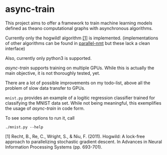 # async-train

This project aims to offer a framework to train machine learning models
 defined as theano computational graphs with asynchronous algorithms.

Currently only the hogwild! algorithm [\[1\]](#ref1) is implemented.
(implementations of other algorithms can be found in [parallel-nmt](https://github.com/valentindey/parallel-nmt)
 but these lack a clean interface)

Also, currently only python3 is supported.

*async-train* supports training on multiple GPUs. While this is actually
 the main objective, it is not thoroughly tested, yet.

There are a lot of possible improvements on my todo-list, above all the 
 problem of slow data transfer to GPUs.

`mnist.py` provides an example of a logitic regression classifier
 trained for classifying the MNIST data set. While not being meaningful, 
 this exemplifies the usage of *async-train* in code form.

To see some options to run it, call

    ./mnist.py --help


<a name="ref1">[1]</a>  Recht, B., Re, C., Wright, S., & Niu, F. (2011).
 Hogwild: A lock-free approach to parallelizing stochastic gradient descent.
 In Advances in Neural Information Processing Systems (pp. 693-701).